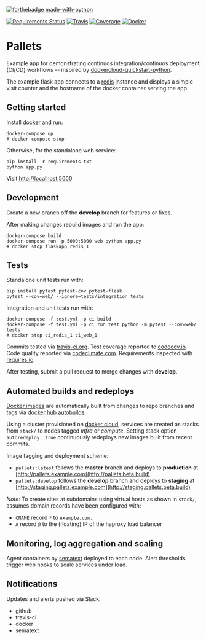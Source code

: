 [![forthebadge made-with-python](http://ForTheBadge.com/images/badges/made-with-python.svg)](https://www.python.org/)

[![Requirements Status](https://requires.io/github/denislour/pallets/requirements.svg?branch=master)](https://requires.io/github/denislour/pallets/requirements/?branch=master)
[![Travis](https://travis-ci.org/denislour/pallets.svg?branch=master)](https://www.travis-ci.com/denislour/pallets.svg?branch=master)
[![Coverage](https://codecov.io/gh/denislour/pallets/branch/master/graph/badge.svg)](https://codecov.io/gh/denislour/pallets)
[![Docker](https://img.shields.io/docker/automated/jrottenberg/ffmpeg.svg?maxAge=2592000)]()

<!-- [![Code Climate](https://codeclimate.com/github/denislour/pallets/badges/gpa.svg)](https://codeclimate.com/github/denislour/pallets) -->

# Pallets

Example app for demonstrating continuos integration/continuos deployment (CI/CD) workflows -- inspired by [dockercloud-quickstart-python](https://github.com/docker/dockercloud-quickstart-python).

The example flask app connects to a [redis](http://redis.io/) instance and displays a simple visit counter and the hostname of the docker container serving the app.

## Getting started

Install [docker](https://docs.docker.com/engine/installation/) and run:

```shell
docker-compose up
# docker-compose stop
```

Otherwise, for the standalone web service:

```shell
pip install -r requirements.txt
python app.py
```

Visit [http://localhost:5000](http://localhost:5000)

## Development

Create a new branch off the **develop** branch for features or fixes.

After making changes rebuild images and run the app:

```shell
docker-compose build
docker-compose run -p 5000:5000 web python app.py
# docker stop flaskapp_redis_1
```

## Tests

Standalone unit tests run with:

```shell
pip install pytest pytest-cov pytest-flask
pytest --cov=web/ --ignore=tests/integration tests
```

Integration and unit tests run with:

```shell
docker-compose -f test.yml -p ci build
docker-compose -f test.yml -p ci run test python -m pytest --cov=web/ tests
# docker stop ci_redis_1 ci_web_1
```

Commits tested via [travis-ci.org](https://travis-ci.org/denislour/pallets). Test coverage reported to [codecov.io](https://codecov.io/gh/denislour/pallets). Code quality reported via [codeclimate.com](https://codeclimate.com/github/denislour/pallets). Requirements inspected with [requires.io](https://requires.io/github/denislour/pallets/requirements).

After testing, submit a pull request to merge changes with **develop**.

## Automated builds and redeploys

[Docker images](https://hub.docker.com/r/brenn/pallets/tags/) are automatically built from changes to repo branches and tags via [docker hub autobuilds](https://docs.docker.com/docker-hub/github/).

Using a cluster provisioned on [docker cloud](https://cloud.docker.com/), services are created as stacks from `stack/` to nodes tagged _infra_ or _compute_. Setting stack option `autoredeploy: true` continuously redeploys new images built from recent commits.

Image tagging and deployment scheme:

- `pallets:latest` follows the **master** branch and deploys to **production** at [http://pallets.example.com](http://pallets.beta.build)
- `pallets:develop` follows the **develop** branch and deploys to **staging** at [http://staging.pallets.example.com](http://staging.pallets.beta.build)

_Note:_ To create sites at subdomains using virtual hosts as shown in `stack/`, assumes domain records have been configured with:

- `CNAME` record `*` to `example.com.`
- `A` record `@` to the (floating) IP of the haproxy load balancer

## Monitoring, log aggregation and scaling

Agent containers by [sematext](https://github.com/sematext/sematext-agent-docker) deployed to each node. Alert thresholds trigger web hooks to scale services under load.

## Notifications

Updates and alerts pushed via Slack:

- github
- travis-ci
- docker
- sematext
